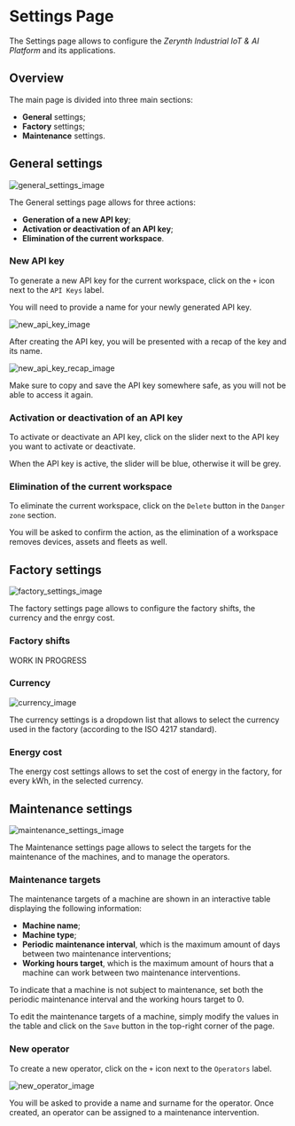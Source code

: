 # Settings Page

The Settings page allows to configure the _Zerynth Industrial IoT & AI Platform_ and its applications. 

## Overview

The main page is divided into three main sections:

* **General** settings;
* **Factory** settings;
* **Maintenance** settings.

## General settings

![general_settings_image]

The General settings page allows for three actions:

* **Generation of a new API key**;
* **Activation or deactivation of an API key**;
* **Elimination of the current workspace**.

### New API key

To generate a new API key for the current workspace, click on the `+` icon next to the `API Keys` label. 

You will need to provide a name for your newly generated API key.

![new_api_key_image]

After creating the API key, you will be presented with a recap of the key and its name.

![new_api_key_recap_image]

Make sure to copy and save the API key somewhere safe, as you will not be able to access it again.

### Activation or deactivation of an API key

To activate or deactivate an API key, click on the slider next to the API key you want to activate or deactivate.

When the API key is active, the slider will be blue, otherwise it will be grey.

### Elimination of the current workspace

To eliminate the current workspace, click on the `Delete` button in the `Danger zone` section.

You will be asked to confirm the action, as the elimination of a workspace removes devices, assets and fleets as well.

## Factory settings

![factory_settings_image]

The factory settings page allows to configure the factory shifts, the currency and the enrgy cost.

### Factory shifts

WORK IN PROGRESS

### Currency

![currency_image]

The currency settings is a dropdown list that allows to select the currency used in the factory (according to the ISO 4217 standard).

### Energy cost

The energy cost settings allows to set the cost of energy in the factory, for every kWh, in the selected currency.

## Maintenance settings

![maintenance_settings_image]

The Maintenance settings page allows to select the targets for the maintenance of the machines, and to manage the operators.

### Maintenance targets

The maintenance targets of a machine are shown in an interactive table displaying the following information:

* **Machine name**;
* **Machine type**;
* **Periodic maintenance interval**, which is the maximum amount of days between two maintenance interventions;
* **Working hours target**, which is the maximum amount of hours that a machine can work between two maintenance interventions.

To indicate that a machine is not subject to maintenance, set both the periodic maintenance interval and the working hours target to 0.

To edit the maintenance targets of a machine, simply modify the values in the table and click on the `Save` button in the top-right corner of the page.

### New operator

To create a new operator, click on the `+` icon next to the `Operators` label.

![new_operator_image]

You will be asked to provide a name and surname for the operator. Once created, an operator can be assigned to a maintenance intervention.


[//]: #                         (Images)
[general_settings_image]:       ../../img/Settings/General/General.png
[new_api_key_image]:            ../../img/Settings/General/NewAPIKey.png
[new_api_key_recap_image]:      ../../img/Settings/General/NewAPIKeyRecap.png
[factory_settings_image]:       ../../img/Settings/Factory/Factory.png
[currency_image]:							  ../../img/Settings/Factory/Currency.png
[maintenance_settings_image]:   ../../img/Settings/Maintenance/Maintenance.png
[new_operator_image]:           ../../img/Settings/Maintenance/NewOperator.png
